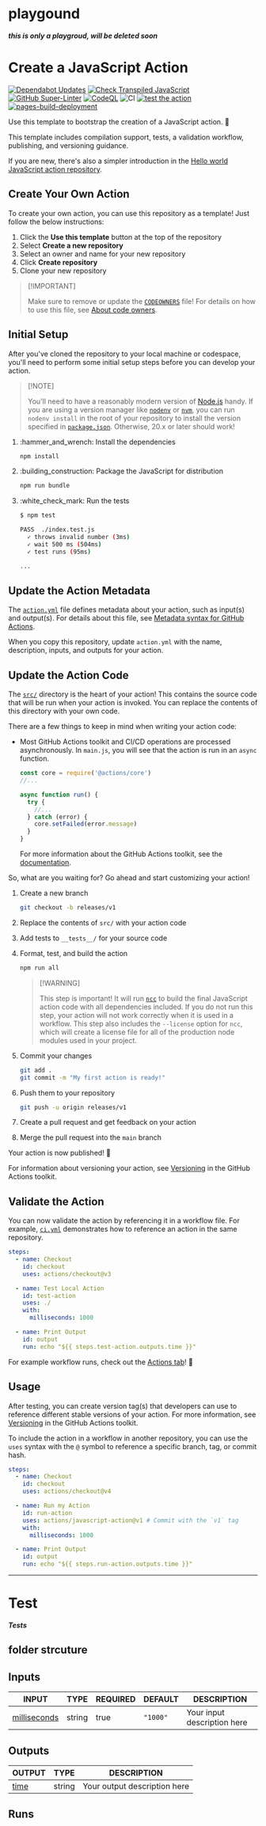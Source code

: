 # playgound

***this is only a playgroud, will be deleted soon***

# Create a JavaScript Action

[![Dependabot Updates](https://github.com/Zheng-Bote/gh_action_hello-world/actions/workflows/dependabot/dependabot-updates/badge.svg)](https://github.com/Zheng-Bote/gh_action_hello-world/actions/workflows/dependabot/dependabot-updates)
[![Check Transpiled JavaScript](https://github.com/Zheng-Bote/gh_action_hello-world/actions/workflows/check-dist.yml/badge.svg)](https://github.com/Zheng-Bote/gh_action_hello-world/actions/workflows/check-dist.yml)
[![GitHub Super-Linter](https://github.com/Zheng-Bote/gh_action_hello-world/actions/workflows/linter.yml/badge.svg)](https://github.com/super-linter/super-linter)
[![CodeQL](https://github.com/Zheng-Bote/gh_action_hello-world/actions/workflows/codeql-analysis.yml/badge.svg)](https://github.com/Zheng-Bote/gh_action_hello-world/actions/workflows/codeql-analysis.yml)
![CI](https://github.com/Zheng-Bote/gh_action_hello-world/actions/workflows/ci.yml/badge.svg)
[![test the action](https://github.com/Zheng-Bote/gh_action_hello-world/actions/workflows/test_action.yml/badge.svg)](https://github.com/Zheng-Bote/gh_action_hello-world/actions/workflows/test_action.yml)
[![pages-build-deployment](https://github.com/Zheng-Bote/gh_action_hello-world/actions/workflows/pages/pages-build-deployment/badge.svg)](https://github.com/Zheng-Bote/gh_action_hello-world/actions/workflows/pages/pages-build-deployment)

Use this template to bootstrap the creation of a JavaScript action. :rocket:

This template includes compilation support, tests, a validation workflow,
publishing, and versioning guidance.

If you are new, there's also a simpler introduction in the
[Hello world JavaScript action repository](https://github.com/actions/hello-world-javascript-action).

## Create Your Own Action

To create your own action, you can use this repository as a template! Just
follow the below instructions:

1.  Click the **Use this template** button at the top of the repository
2.  Select **Create a new repository**
3.  Select an owner and name for your new repository
4.  Click **Create repository**
5.  Clone your new repository

> \[!IMPORTANT]
>
> Make sure to remove or update the [`CODEOWNERS`](./CODEOWNERS) file! For
> details on how to use this file, see
> [About code owners](https://docs.github.com/en/repositories/managing-your-repositorys-settings-and-features/customizing-your-repository/about-code-owners).

## Initial Setup

After you've cloned the repository to your local machine or codespace, you'll
need to perform some initial setup steps before you can develop your action.

> \[!NOTE]
>
> You'll need to have a reasonably modern version of
> [Node.js](https://nodejs.org) handy. If you are using a version manager like
> [`nodenv`](https://github.com/nodenv/nodenv) or
> [`nvm`](https://github.com/nvm-sh/nvm), you can run `nodenv install` in the
> root of your repository to install the version specified in
> [`package.json`](./package.json). Otherwise, 20.x or later should work!

1.  :hammer\_and\_wrench: Install the dependencies

    ```bash
    npm install
    ```

2.  :building\_construction: Package the JavaScript for distribution

    ```bash
    npm run bundle
    ```

3.  :white\_check\_mark: Run the tests

    ```bash
    $ npm test

    PASS  ./index.test.js
      ✓ throws invalid number (3ms)
      ✓ wait 500 ms (504ms)
      ✓ test runs (95ms)

    ...
    ```

## Update the Action Metadata

The [`action.yml`](action.yml) file defines metadata about your action, such as
input(s) and output(s). For details about this file, see
[Metadata syntax for GitHub Actions](https://docs.github.com/en/actions/creating-actions/metadata-syntax-for-github-actions).

When you copy this repository, update `action.yml` with the name, description,
inputs, and outputs for your action.

## Update the Action Code

The [`src/`](./src/) directory is the heart of your action! This contains the
source code that will be run when your action is invoked. You can replace the
contents of this directory with your own code.

There are a few things to keep in mind when writing your action code:

*   Most GitHub Actions toolkit and CI/CD operations are processed asynchronously.
    In `main.js`, you will see that the action is run in an `async` function.

    ```javascript
    const core = require('@actions/core')
    //...

    async function run() {
      try {
        //...
      } catch (error) {
        core.setFailed(error.message)
      }
    }
    ```

    For more information about the GitHub Actions toolkit, see the
    [documentation](https://github.com/actions/toolkit/blob/main/README.md).

So, what are you waiting for? Go ahead and start customizing your action!

1.  Create a new branch

    ```bash
    git checkout -b releases/v1
    ```

2.  Replace the contents of `src/` with your action code

3.  Add tests to `__tests__/` for your source code

4.  Format, test, and build the action

    ```bash
    npm run all
    ```

    > \[!WARNING]
    >
    > This step is important! It will run [`ncc`](https://github.com/vercel/ncc)
    > to build the final JavaScript action code with all dependencies included.
    > If you do not run this step, your action will not work correctly when it is
    > used in a workflow. This step also includes the `--license` option for
    > `ncc`, which will create a license file for all of the production node
    > modules used in your project.

5.  Commit your changes

    ```bash
    git add .
    git commit -m "My first action is ready!"
    ```

6.  Push them to your repository

    ```bash
    git push -u origin releases/v1
    ```

7.  Create a pull request and get feedback on your action

8.  Merge the pull request into the `main` branch

Your action is now published! :rocket:

For information about versioning your action, see
[Versioning](https://github.com/actions/toolkit/blob/main/docs/action-versioning.md)
in the GitHub Actions toolkit.

## Validate the Action

You can now validate the action by referencing it in a workflow file. For
example, [`ci.yml`](./.github/workflows/ci.yml) demonstrates how to reference an
action in the same repository.

```yaml
steps:
  - name: Checkout
    id: checkout
    uses: actions/checkout@v3

  - name: Test Local Action
    id: test-action
    uses: ./
    with:
      milliseconds: 1000

  - name: Print Output
    id: output
    run: echo "${{ steps.test-action.outputs.time }}"
```

For example workflow runs, check out the
[Actions tab](https://github.com/actions/javascript-action/actions)! :rocket:

## Usage

After testing, you can create version tag(s) that developers can use to
reference different stable versions of your action. For more information, see
[Versioning](https://github.com/actions/toolkit/blob/main/docs/action-versioning.md)
in the GitHub Actions toolkit.

To include the action in a workflow in another repository, you can use the
`uses` syntax with the `@` symbol to reference a specific branch, tag, or commit
hash.

```yaml
steps:
  - name: Checkout
    id: checkout
    uses: actions/checkout@v4

  - name: Run my Action
    id: run-action
    uses: actions/javascript-action@v1 # Commit with the `v1` tag
    with:
      milliseconds: 1000

  - name: Print Output
    id: output
    run: echo "${{ steps.run-action.outputs.time }}"
```

<hr>

# Test

***Tests***

## folder strcuture

<!-- readme-tree start -->

<!-- readme-tree end -->

## Inputs

<!-- AUTO-DOC-INPUT:START - Do not remove or modify this section -->

|                                INPUT                                 |  TYPE  | REQUIRED | DEFAULT  |         DESCRIPTION         |
|----------------------------------------------------------------------|--------|----------|----------|-----------------------------|
| <a name="input_milliseconds"></a>[milliseconds](#input_milliseconds) | string |   true   | `"1000"` | Your input description here |

<!-- AUTO-DOC-INPUT:END -->

## Outputs

<!-- AUTO-DOC-OUTPUT:START - Do not remove or modify this section -->

|                     OUTPUT                     |  TYPE  |         DESCRIPTION          |
|------------------------------------------------|--------|------------------------------|
| <a name="output_time"></a>[time](#output_time) | string | Your output description here |

<!-- AUTO-DOC-OUTPUT:END -->

## Runs
